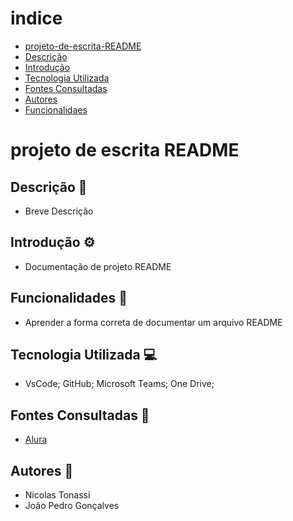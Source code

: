 # indice

* [projeto-de-escrita-README](#projeto-de-escrita-readme)
* [Descrição](#descrição)
* [Introdução](#introdução)
* [Tecnologia Utilizada](#tecnologia-utilizada)
* [Fontes Consultadas](#fontes-consultadas)
* [Autores](#autores)
* [Funcionalidaes](#funcionalidades)

# projeto de escrita README

## Descrição 🧾
- Breve Descrição

## Introdução ⚙️
- Documentação de projeto README

## Funcionalidades 🧠
- Aprender a forma correta de documentar um arquivo README 

## Tecnologia Utilizada 💻
- VsCode; GitHub; Microsoft Teams; One Drive; 

## Fontes Consultadas 🔗
- [Alura](https://www.alura.com.br/artigos/escrever-bom-readme)

## Autores 👥
- Nicolas Tonassi
- João Pedro Gonçalves